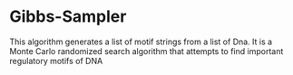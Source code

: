 # Gibbs-Sampler
This algorithm generates a list of motif strings from a list of Dna. It is a Monte Carlo randomized search algorithm that attempts to find important regulatory motifs of DNA

